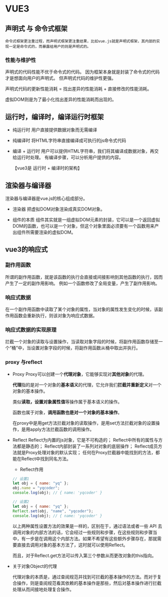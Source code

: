 # VUE3

## 声明式 与 命令式框架

    命令式框架更注重过程，而声明式框架更注重结果，比如vue.js就是声明式框架，其内部的实现一定是命令式的，而暴露给用户的则是声明式的。

### 性能与维护性

  声明式的代码性能不优于命令式的代码。
  因为框架本身就是封装了命令式的代码才是想面向用户的声明式。
  但声明式代码的维护性更强。

  声明式代码的更新性能消耗 = 找出差异的性能消耗 + 直接修改的性能消耗。

  虚拟DOM则是为了最小化找出差异的性能消耗而出现的。

## 运行时，编译时，编译运行时框架

- 纯运行时
  用户直接提供数据对象而无需编译

- 纯编译时
  将HTML字符串直接编译成可执行的js命令式代码

- 编译 + 运行时
  用户可以提供HTML字符串，我们将其编译成数据对象，再交给运行时处理。
  有编译步骤，可以分析用户提供的内容。

  【vue3是 运行时 + 编译时的架构】

## 渲染器与编译器

渲染器与编译器是vue.js的核心组成部分。

- 渲染器
  把虚拟DOM对象渲染成真实DOM对象。

- 组件的本质
  组件其实就是一组虚拟DOM元素的封装，它可以是一个返回虚拟DOM的函数，也可以是一个对象，但这个对象里面必须要有一个函数用来产出组件所需要渲染的虚拟DOM。

## vue3的响应式

### 副作用函数

所谓的副作用函数，就是该函数的执行会直接或间接影响到其他函数的执行，因而产生了一定的副作用影响。
例如一个函数修改了全局变量，产生了副作用影响。

### 响应式数据

在一个副作用函数中读取了某个对象的属性，当对象的属性发生变化的时候，该副作用函数会重新执行，则该对象为响应式数据。

### 响应式数据的实现原理

  拦截一个对象的读取与设置操作，当读取对象字段的时候，将副作用函数存储至一个“桶”中，当设置对象字段的时候，将副作用函数从桶中取出并执行。

### proxy 与reflect

- Proxy
  Proxy可以创建一个**代理对象**，它能够实现对**其他对象**的代理。

  **代理**指的是对一个对象的**基本语义**的代理，它允许我们**拦截并重新定义**对一个对象的基本操作。
  
  类似**读取，设置对象属性值**等操作属于基本语义的操作。

  函数也属于对象，**调用函数也是对一个对象的基本操作**。

  在proxy中是用get方法拦截对象的读取操作，是用set方法拦截对象的设置操作，是用apply方法拦截函数的调用操作。

- Reflect
  Reflect为内置的js对象，它是不可构造的；
  Reflect中所有的属性与方法都是静态的；
  Reflect内部封装了一系列对对象的底层操作；
  Reflect成员方法就是Proxy处理对象的默认实现；
  任何在Proxy拦截器中能找到的方法，都能在Reflect中找到同名方法。

  - Reflect作用
  
  ```js
  // 设置1
  let obj = { name: "yq" };
  obj.name = "yqcoder";
  console.log(obj); // { name: 'yqcoder' }

  // 设置2
  let obj = { name: "yq" };
  Reflect.set(obj, "name", "yqcoder");
  console.log(obj); // { name: 'yqcoder' }
  ```

  以上两种属性设置方法的效果是一样的，区别在于，通过语法或者一些 API 去调用对象的内部方法的话，它会经过一些规则和步骤，在这些规则和步骤当中，有一步是在调用这个内部方法。如果不希望有这些额外步骤存在，那就需要直接去调用对象的基本方法了，这时就可以使用Reflect。

  而且，对于Reflect.get方法可以传入第三个参数从而更改对象的this指向。

- 关于对象Object的代理

  代理对象的本质是，通过查阅规范并找到可拦截的基本操作的方法。而对于复合操作，则是查阅规范看其依赖的基本操作是那些，然后对基本操作进行拦截处理从而间接地处理复合操作。
